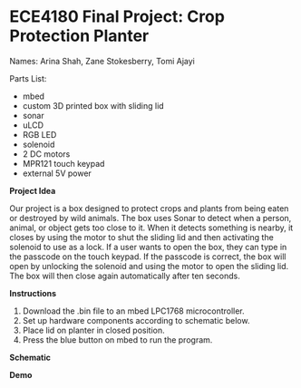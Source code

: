 # ECE4180 Final Project: Crop Protection Planter

Names: Arina Shah, Zane Stokesberry, Tomi Ajayi

Parts List:
- mbed
- custom 3D printed box with sliding lid
- sonar
- uLCD
- RGB LED
- solenoid
- 2 DC motors
- MPR121 touch keypad
- external 5V power

**Project Idea**

Our project is a box designed to protect crops and plants from being eaten or destroyed by wild animals. The box uses Sonar to detect when a person, animal, or object gets too close to it. When it detects something is nearby, it closes by using the motor to shut the sliding lid and then activating the solenoid to use as a lock. If a user wants to open the box, they can type in the passcode on the touch keypad. If the passcode is correct, the box will open by unlocking the solenoid and using the motor to open the sliding lid. The box will then close again automatically after ten seconds.

**Instructions**
1. Download the .bin file to an mbed LPC1768 microcontroller.
2. Set up hardware components according to schematic below.
3. Place lid on planter in closed position.
4. Press the blue button on mbed to run the program.

**Schematic**

**Demo**
